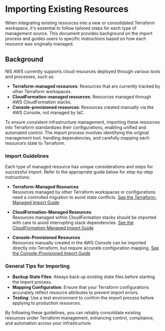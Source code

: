 # Importing Existing Resources

When integrating existing resources into a new or consolidated Terraform workspace, it's essential to follow tailored steps for each type of management source. This document provides background on the import process and guides users to specific instructions based on how each resource was originally managed.

## Background

NIS AWS currently supports cloud resources deployed through various tools and processes, such as:
- **Terraform-managed resources**: Resources that are currently tracked by other Terraform workspaces.
- **CloudFormation-managed resources**: Resources managed through AWS CloudFormation stacks.
- **Console-provisioned resources**: Resources created manually via the AWS Console, not managed by IaC.

To ensure consistent infrastructure management, importing these resources into Terraform standardizes their configurations, enabling unified and automated control. The import process involves identifying the original management tool, handling dependencies, and carefully mapping each resource’s state to Terraform.

### Import Guidelines

Each type of managed resource has unique considerations and steps for successful import. Refer to the appropriate guide below for step-by-step instructions:

- **Terraform-Managed Resources**  
  Resources managed by other Terraform workspaces or configurations need a controlled migration to avoid state conflicts. [See the Terraform-Managed Import Guide](./Terraform_Managed_Import.md)

- **CloudFormation-Managed Resources**  
  Resources managed within CloudFormation stacks should be imported with care to avoid interrupting stack dependencies. [See the CloudFormation-Managed Import Guide](./CloudFormation_Managed_Import.md)

- **Console-Provisioned Resources**  
  Resources manually created in the AWS Console can be imported directly into Terraform, but require accurate configuration mapping. [See the Console-Provisioned Import Guide](./Console_Provisioned_Import.md)

### General Tips for Importing

- **Backup State Files**: Always back up existing state files before starting the import process.
- **Mapping Configuration**: Ensure that your Terraform configurations accurately reflect resource attributes to prevent import errors.
- **Testing**: Use a test environment to confirm the import process before applying to production resources.

By following these guidelines, you can reliably consolidate existing resources under Terraform management, enhancing control, compliance, and automation across your infrastructure.